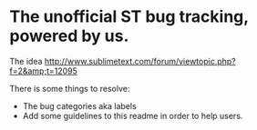 # The unofficial ST bug tracking, powered by us.

The idea http://www.sublimetext.com/forum/viewtopic.php?f=2&amp;t=12095

There is some things to resolve:

 * The bug categories aka labels
 * Add some guidelines to this readme in order to help users.
